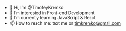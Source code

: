 - 👋 Hi, I’m @TimofeyKremko
- 👀 I’m interested in Front-end Development
- 🌱 I’m currently learning JavaScript & React
- 📫 How to reach me: text me on timkremko@gmail.com
